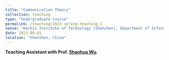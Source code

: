 ```yaml
---
title: "Communication Theory"
collection: teaching
type: "Undergraduate Course"
permalink: /teaching/2023-spring-teaching-1
venue: "Harbin Institute of Technology (Shenzhen), Department of Information and Science Technology"
date: 2023-09-01
location: "Shenzhen, China"
---
```


**Teaching Assistant with Prof. [Shaohua Wu](http://faculty.hitsz.edu.cn/wushaohua).**